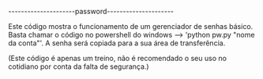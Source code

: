 ---------------------password---------------------

Este código mostra o funcionamento de um gerenciador de senhas básico.
Basta chamar o código no powershell do windows --> 'python pw.py "nome da conta"'.
A senha será copiada para a sua área de transferência.

(Este código é apenas um treino, não é recomendado o seu uso no cotidiano por conta da falta de segurança.)
